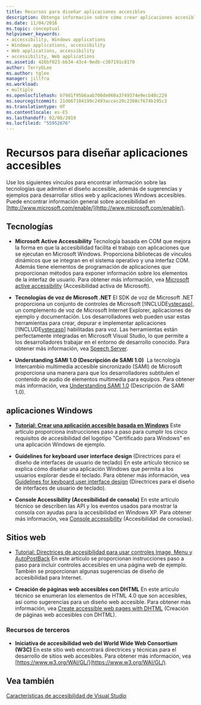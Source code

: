 ```yaml
---
title: Recursos para diseñar aplicaciones accesibles
description: Obtenga información sobre cómo crear aplicaciones accesibles para facilitar su uso a las personas con discapacidades.
ms.date: 11/04/2016
ms.topic: conceptual
helpviewer_keywords:
- accessibility, Windows applications
- Windows applications, accessibility
- Web applications, accessibility
- accessibility, Web applications
ms.assetid: 426bf023-bb34-43c4-9edb-c307191c8170
author: TerryGLee
ms.author: tglee
manager: jillfra
ms.workload:
- multiple
ms.openlocfilehash: b79d1f95b6aab700de060a3749374e9ecb48c229
ms.sourcegitcommit: 21d667104199c2493accec20c2388cf674b195c3
ms.translationtype: HT
ms.contentlocale: es-ES
ms.lasthandoff: 02/08/2019
ms.locfileid: "55952676"
---
```

# <a name="resources-for-designing-accessible-applications"></a>Recursos para diseñar aplicaciones accesibles

Use los siguientes vínculos para encontrar información sobre las tecnologías que admiten el diseño accesible, además de sugerencias y ejemplos para desarrollar sitios web y aplicaciones Windows accesibles. Puede encontrar información general sobre accesibilidad en [http://www.microsoft.com/enable/](http://www.microsoft.com/enable/).

## <a name="technologies"></a>Tecnologías

* **Microsoft Active Accessibility** Tecnología basada en COM que mejora la forma en que la accesibilidad facilita el trabajo con aplicaciones que se ejecutan en Microsoft Windows. Proporciona bibliotecas de vínculos dinámicos que se integran en el sistema operativo y una interfaz COM. Además tiene elementos de programación de aplicaciones que proporcionan métodos para exponer información sobre los elementos de la interfaz de usuario. Para obtener más información, vea [Microsoft active accessibility](/windows/desktop/WinAuto/microsoft-active-accessibility) (Accesibilidad activa de Microsoft).

* **Tecnologías de voz de Microsoft .NET** El SDK de voz de Microsoft .NET proporciona un conjunto de controles de Microsoft [!INCLUDE[vstecasp](../../code-quality/includes/vstecasp_md.md)], un complemento de voz de Microsoft Internet Explorer, aplicaciones de ejemplo y documentación. Los desarrolladores web pueden usar estas herramientas para crear, depurar e implementar aplicaciones [!INCLUDE[vstecasp](../../code-quality/includes/vstecasp_md.md)] habilitadas para voz. Las herramientas están perfectamente integradas en Microsoft Visual Studio, lo que permite a los desarrolladores trabajar en el entorno de desarrollo conocido. Para obtener más información, vea [Speech Server](/previous-versions/office/developer/speech-technologies/ms950383\(v\=msdn.10\)).

* **Understanding SAMI 1.0 (Descripción de SAMI 1.0)**  La tecnología Intercambio multimedia accesible sincronizado (SAMI) de Microsoft proporciona una manera para que los desarrolladores subtitulen el contenido de audio de elementos multimedia para equipos. Para obtener más información, vea [Understanding SAMI 1.0](/previous-versions/windows/desktop/dnacc/understanding-sami-1.0) (Descripción de SAMI 1.0).

## <a name="windows-applications"></a>aplicaciones Windows

* **[Tutorial: Crear una aplicación accesible basada en Windows](/dotnet/framework/winforms/advanced/walkthrough-creating-an-accessible-windows-based-application)** Este artículo proporciona instrucciones paso a paso para cumplir los cinco requisitos de accesibilidad del logotipo "Certificado para Windows" en una aplicación Windows de ejemplo.

* **Guidelines for keyboard user interface design** (Directrices para el diseño de interfaces de usuario de teclado) En este artículo técnico se explica cómo diseñar una aplicación Windows que permita a los usuarios explorar desde el teclado. Para obtener más información, vea [Guidelines for keyboard user interface design](/previous-versions/windows/desktop/dnacc/guidelines-for-keyboard-user-interface-design) (Directrices para el diseño de interfaces de usuario de teclado).

* **Console Accessibility (Accesibilidad de consola)** En este artículo técnico se describen las API y los eventos usados para mostrar la consola con ayudas para la accesibilidad en Windows XP. Para obtener más información, vea [Console accessibility](/previous-versions/windows/desktop/dnacc/console-accessibility) (Accesibilidad de consolas).

## <a name="websites"></a>Sitios web

-   [Tutorial: Directrices de accesibilidad para usar controles Image, Menu y AutoPostBack](https://msdn.microsoft.com/Library/ff7b5021-48b3-46bf-921f-9fe1e0e32202) En este artículo se proporcionan instrucciones paso a paso para incluir controles accesibles en una página web de ejemplo. También se proporcionan algunas sugerencias de diseño de accesibilidad para Internet.

-   **Creación de páginas web accesibles con DHTML** En este artículo técnico se enumeran los elementos de HTML 4.0 que son accesibles, así como sugerencias para un diseño web accesible. Para obtener más información, vea [Create accessible web pages with DHTML](https://msdn.microsoft.com/library/ms528445.aspx) (Creación de páginas web accesibles con DHTML).

### <a name="third-party-resources"></a>Recursos de terceros

-   **Iniciativa de accesibilidad web del World Wide Web Consortium (W3C)** En este sitio web encontrará directrices y técnicas para el desarrollo de sitios web accesibles. Para obtener más información, vea [https://www.w3.org/WAI/GL/](https://www.w3.org/WAI/GL/).

## <a name="see-also"></a>Vea también

[Características de accesibilidad de Visual Studio](../../ide/reference/accessibility-features-of-visual-studio.md)
